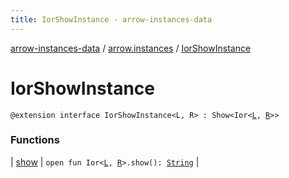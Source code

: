 ```yaml
---
title: IorShowInstance - arrow-instances-data
---
```


[arrow-instances-data](../../index.html) / [arrow.instances](../index.html) / [IorShowInstance](./index.html)

# IorShowInstance

`@extension interface IorShowInstance<L, R> : Show<Ior<`[`L`](index.html#L)`, `[`R`](index.html#R)`>>`

### Functions

| [show](show.html) | `open fun Ior<`[`L`](index.html#L)`, `[`R`](index.html#R)`>.show(): `[`String`](https://kotlinlang.org/api/latest/jvm/stdlib/kotlin/-string/index.html) |

